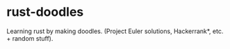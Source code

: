 # rust-doodles
Learning rust by making doodles. (Project Euler solutions, Hackerrank*, etc. + random stuff).
